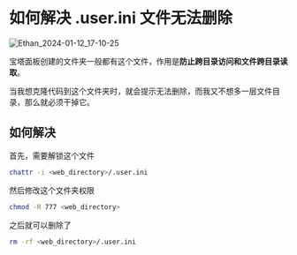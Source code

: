 # 如何解决 .user.ini 文件无法删除

![Ethan_2024-01-12_17-10-25](https://pic.shejibiji.com/i/2024/01/12/65a10218832a5.jpg)

宝塔面板创建的文件夹一般都有这个文件，作用是**防止跨目录访问和文件跨目录读取**。

当我想克隆代码到这个文件夹时，就会提示无法删除，而我又不想多一层文件目录，那么就必须干掉它。

## 如何解决

首先，需要解锁这个文件

```bash
chattr -i <web_directory>/.user.ini
```

然后修改这个文件夹权限

```bash
chmod -R 777 <web_directory>
```

之后就可以删除了

```bash
rm -rf <web_directory>/.user.ini
```

